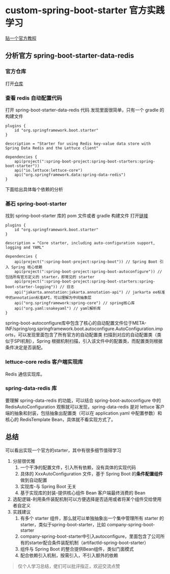 # custom-spring-boot-starter 官方实践学习

[贴一个官方教程](https://docs.spring.io/spring-boot/reference/features/developing-auto-configuration.html)

## 分析官方 spring-boot-starter-data-redis

### 官方仓库

打开[仓库](https://github.com/spring-projects/spring-boot/tree/main/spring-boot-project)

### 查看 redis 自动配置代码

打开 spring-boot-starter-data-redis 代码
发现里面很简单，只有一个 gradle 的构建文件

```
plugins {
	id "org.springframework.boot.starter"
}

description = "Starter for using Redis key-value data store with Spring Data Redis and the Lettuce client"

dependencies {
	api(project(":spring-boot-project:spring-boot-starters:spring-boot-starter"))
	api("io.lettuce:lettuce-core")
	api("org.springframework.data:spring-data-redis")
}
```
下面给出具体每个依赖的分析

### 基石 spring-boot-starter

找到 spring-boot-starter 库的 pom 文件或者 gradle 构建文件
打开[链接](https://github.com/spring-projects/spring-boot/blob/main/spring-boot-project/spring-boot-starters/spring-boot-starter/build.gradle)

```
plugins {
	id "org.springframework.boot.starter"
}

description = "Core starter, including auto-configuration support, logging and YAML"

dependencies {
	api(project(":spring-boot-project:spring-boot")) // Spring Boot 引入 Spring 核心依赖
	api(project(":spring-boot-project:spring-boot-autoconfigure")) // 包括所有官方定义的 starter，即常见的 starter
	api(project(":spring-boot-project:spring-boot-starters:spring-boot-starter-logging")) // 日志
	api("jakarta.annotation:jakarta.annotation-api") // jarkarta ee标准中的annotation标准API，可以理解为中间抽象层
	api("org.springframework:spring-core") // spring核心库
	api("org.yaml:snakeyaml") // yaml解析库
}
```
spring-boot-autoconfigure库中包含了核心的自动配置文件位于META-INF/spring/org.springframework.boot.autoconfigure.AutoConfiguration.imports，可以发现里面包含了所有官方的自动配置类
扫描到对应的自动配置类（类似于SPI机制），Spring 根据机制扫描，引入该文件中的配置类，而配置类则根据条件决定是否装配。


### lettuce-core redis 客户端实现库

Redis 通信实现库。

### spring-data-redis 库

要理解 spring-data-redis 的功能，可以结合 spring-boot-autoconfigure 中的 RedisAutoConfiguration 观察就可以发现，spring-data-redis 是对 lettuce 客户端的抽象和封装，包括抽象出配置类（可以在 application.yaml 中配置参数）和核心的 RedisTemplate Bean，具体就不看实现方式了。

## 总结

可以看出实现一个官方的starter，其中有很多细节值得学习

1. 分层很优雅
   1. 一个干净的配置文件，引入所有依赖，没有具体的实现代码
   2. 具体的 XxxAutoConfiguration 文件，基于 Spring Boot 的**条件配置组件**做到自动配置
   3. 实现库-与 Spring Boot 无关
   4. 基于实现库的封装-提供核心组件 Bean 客户端最终消费的 Bean
2. 选配逻辑-利用条件装配机制可以方便选择是否适用或者将某个组件交给使用者自定义
3. 实践建议
   1. 有多个 starter 组件，那么就可以单独抽象出一个集中管理所有 starter 的 starter，类似于spring-boot-starter，比如 company-spring-boot-starter
   2. company-spring-boot-starter中引入autoconfigure，里面包含了公司所有的starter配合条件装配机制（artifactId-spring-boot-starter）
   3. 组件与 Spring Boot 的整合提供Bean组件，类似门面模式
   4. 配合依赖引入机制，按需引入，不引入额外的依赖

> 仅个人学习总结，佬们可以批评指正，欢迎交流点赞